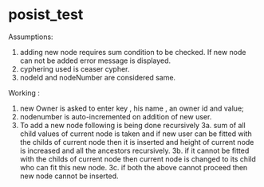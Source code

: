 # posist_test
Assumptions:
1. adding new node requires sum condition to be checked. If new node can not be added error message is displayed.
2. cyphering used is ceaser cypher.
3. nodeId and nodeNumber are considered same.

Working :
1. new Owner is asked to enter key , his name , an owner id and value;
2. nodenumber is auto-incremented on addition of new user.
3. To add a new node following is being done recursively
3a. sum of all child values of current node is taken and if new user can be fitted with the childs of current node then it is inserted        and height of current node is increased and all the ancestors recursively.
3b. if it cannot be fitted with the childs of current node then current node is changed to its child who can fit this new node.
3c. if both the above cannot proceed then new node cannot be inserted.

